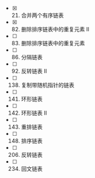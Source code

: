 - [x]  21. 合并两个有序链表
- [x]  82. 删除排序链表中的重复元素 II
- [ ]  83. 删除排序链表中的重复元素
- [ ]  86. 分隔链表
- [ ]  92. 反转链表 II
- [ ]  138. 复制带随机指针的链表
- [ ]  141. 环形链表
- [ ]  142. 环形链表 II
- [ ]  143. 重排链表
- [ ]  148. 排序链表
- [ ]  206. 反转链表
- [ ]  234. 回文链表